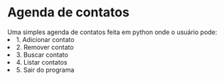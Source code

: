 <h1>Agenda de contatos</h1>
Uma simples agenda de contatos feita em python onde o usuário pode:
<li>1. Adicionar contato</li>
<li>2. Remover contato</li>
<li>3. Buscar contato</li>
<li>4. Listar contatos</li>
<li>5. Sair do programa</li>
